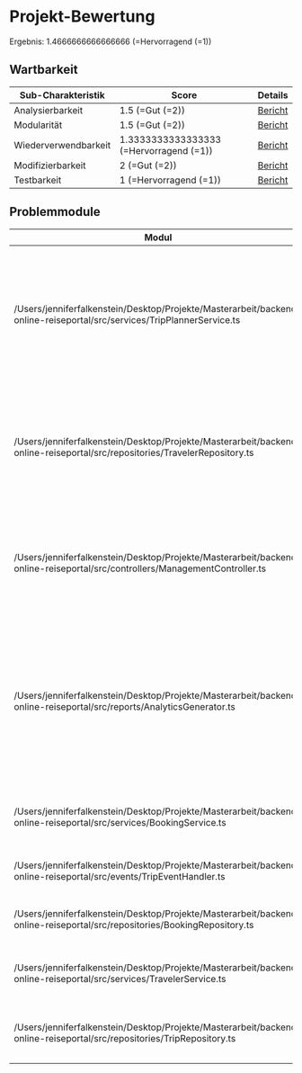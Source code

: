 # Projekt-Bewertung
Ergebnis: 1.4666666666666666 (=Hervorragend (=1))
## Wartbarkeit
| Sub-Charakteristik | Score | Details |
| -------- | -------- | -------- |
| Analysierbarkeit | 1.5 (=Gut (=2)) | [Bericht](detailed/analyzability.md) |
| Modularität | 1.5 (=Gut (=2)) | [Bericht](detailed/modularity.md) |
| Wiederverwendbarkeit | 1.3333333333333333 (=Hervorragend (=1)) | [Bericht](detailed/reusability.md) |
| Modifizierbarkeit | 2 (=Gut (=2)) | [Bericht](detailed/modifiability.md) |
| Testbarkeit | 1 (=Hervorragend (=1)) | [Bericht](detailed/testability.md) |
## Problemmodule
| Modul | Probleme |
| -------- | -------- |
| /Users/jenniferfalkenstein/Desktop/Projekte/Masterarbeit/backend-online-reiseportal/src/services/TripPlannerService.ts | 1. Funktion planTrip hat eine Zyklomatische Komplexität von 36 (=Nicht Gut (=4))<br>2. Funktion `planTrip` in dem Modul hat eine Größe von 99 Zeilen<br>3. Dieses Modul hat eine hohe Propagation Cost von 0.33, da es 6 von insgesamt 18 Modulen beeinflusst |
| /Users/jenniferfalkenstein/Desktop/Projekte/Masterarbeit/backend-online-reiseportal/src/repositories/TravelerRepository.ts | 1. Für dieses Modul konnte keine gemeinsame Hauptdomäne gefunden werden. Kohäsion ist daher nicht gegeben!<br>2. Dieses Modul hat eine hohe Propagation Cost von 0.50, da es 9 von insgesamt 18 Modulen beeinflusst |
| /Users/jenniferfalkenstein/Desktop/Projekte/Masterarbeit/backend-online-reiseportal/src/controllers/ManagementController.ts | 1. Funktion handleManagementTask hat eine Zyklomatische Komplexität von 31 (=Nicht Gut (=4))<br>2. Funktion `handleManagementTask` in dem Modul hat eine Größe von 139 Zeilen |
| /Users/jenniferfalkenstein/Desktop/Projekte/Masterarbeit/backend-online-reiseportal/src/reports/AnalyticsGenerator.ts | Kohäsion wird durch folgende Funktionen beeinträchtig, da sie weder mit der Hauptdomäne ("User"), noch mit der Sub-Domäne (UserPreferences) übereinzustimmen scheinen: trackPageView, processRefund, checkSystemHealth, generateRandomId, formatDate |
| /Users/jenniferfalkenstein/Desktop/Projekte/Masterarbeit/backend-online-reiseportal/src/services/BookingService.ts | Dieses Modul hat eine hohe Anzahl an Imports (11), was auf eine starke Kopplung hinweist |
| /Users/jenniferfalkenstein/Desktop/Projekte/Masterarbeit/backend-online-reiseportal/src/events/TripEventHandler.ts | Funktion `handleTripEvent` in dem Modul hat eine Größe von 61 Zeilen |
| /Users/jenniferfalkenstein/Desktop/Projekte/Masterarbeit/backend-online-reiseportal/src/repositories/BookingRepository.ts | Funktion `getBookingDetails` in dem Modul hat eine Größe von 56 Zeilen |
| /Users/jenniferfalkenstein/Desktop/Projekte/Masterarbeit/backend-online-reiseportal/src/services/TravelerService.ts | Dieses Modul hat eine hohe Propagation Cost von 0.39, da es 7 von insgesamt 18 Modulen beeinflusst |
| /Users/jenniferfalkenstein/Desktop/Projekte/Masterarbeit/backend-online-reiseportal/src/repositories/TripRepository.ts | Dieses Modul hat eine hohe Propagation Cost von 0.39, da es 7 von insgesamt 18 Modulen beeinflusst |
